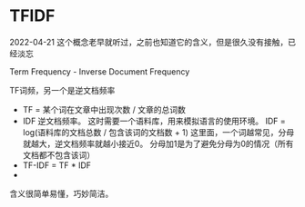 # TFIDF

2022-04-21
这个概念老早就听过，之前也知道它的含义，但是很久没有接触，已经淡忘

Term Frequency - Inverse Document Frequency

TF词频，另一个是逆文档频率

- TF = 某个词在文章中出现次数 / 文章的总词数
- IDF 逆文档频率。 这时需要一个语料库，用来模拟语言的使用环境。 IDF = log(语料库的文档总数 / 包含该词的文档数 + 1)
这里面，一个词越常见，分母就越大，逆文档频率就越小接近0。 分母加1是为了避免分母为0的情况（所有文档都不包含该词）
- TF-IDF = TF * IDF
-

含义很简单易懂，巧妙简洁。
